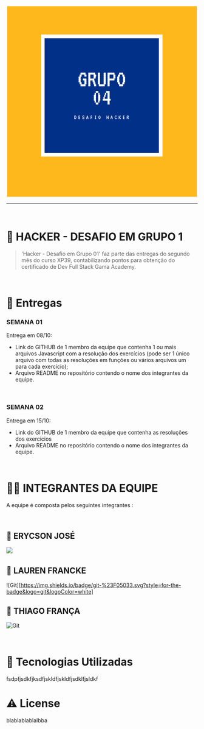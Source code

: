 <center>
<img src= img/logo.png>
</center>

---

<br />

# 🧐 HACKER - DESAFIO EM GRUPO 1

>'Hacker - Desafio em Grupo 01' faz parte das entregas do segundo mês do curso XP39,  contabilizando pontos para obtenção do certificado de Dev Full Stack Gama Academy.

<br />

# 📒 Entregas

<h3>SEMANA 01</h3>
Entrega em  08/10:

<br />

- Link do GITHUB de 1 membro da equipe que contenha 1 ou mais arquivos Javascript com a resolução dos exercícios (pode ser 1 único arquivo com todas as resoluções em funções ou vários arquivos um para cada exercício);
- Arquivo README no repositório contendo o nome dos integrantes da equipe.

<br />

<h3>SEMANA 02</h3>
Entrega em  15/10:

<br />

- Link do GITHUB de 1 membro da equipe que contenha as resoluções dos exercícios
- Arquivo README no repositório contendo o nome dos integrantes da equipe.

<br />

# 👨‍💻 INTEGRANTES DA  EQUIPE

A equipe é composta pelos seguintes integrantes :

<br />
<H2>👦 ERYCSON JOSÉ</H3>

<img src="{	https://img.shields.io/badge/GitHub-100000?style=for-the-badge&logo=github&logoColor=white}" link href= "https://github.com/ErycsonJose"/>

<H2>👧 LAUREN FRANCKE</H3>

![Git][https://img.shields.io/badge/git-%23F05033.svg?style=for-the-badge&logo=git&logoColor=white]  <link href= https://github.com/LaurenFrancke>

<H2>👦 THIAGO FRANÇA</H3>

![Git](https://img.shields.io/badge/git-%23F05033.svg?style=for-the-badge&logo=git&logoColor=white) <link href= github.com/Thiagorsfranca>


<br />

# 🌟 Tecnologias Utilizadas

fsdpfjsdkfjksdfjskldfjskldfjsdklfjsldkf
# ⚠️ License
blablablablalbba
